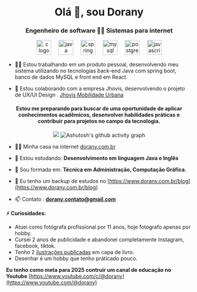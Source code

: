 <h1 align="center">Olá 👋, sou Dorany</h1>
<h3 align="center">Engenheiro de software 👩‍🎓 Sistemas para internet</h3>
<div align="center">
  <img src="https://cdn.jsdelivr.net/gh/devicons/devicon/icons/c/c-original.svg" height="40" alt="c logo"  />
  <img width="12" />
  <img src="https://cdn.jsdelivr.net/gh/devicons/devicon/icons/java/java-original.svg" height="40" alt="java logo"  />
  <img width="12" />
   <img src="https://cdn.jsdelivr.net/gh/devicons/devicon/icons/spring/spring-original.svg" height="40" alt="spring logo"  />
  <img width="12" />
  <img src="https://cdn.jsdelivr.net/gh/devicons/devicon/icons/mysql/mysql-original.svg" height="40" alt="mysql logo"  />
  <img width="12" />
 <img src="https://cdn.jsdelivr.net/gh/devicons/devicon/icons/postgresql/postgresql-original.svg" height="40" alt="postgresql logo"  />
  <img width="12" />
  <img src="https://cdn.jsdelivr.net/gh/devicons/devicon/icons/javascript/javascript-original.svg" height="40" alt="javascript logo"  />
</div>

- 👨‍💻 Estou trabalhando em um produto pessoal, desenvolvendo meu sistema utilizando no tecnologias back-end Java com spring boot, banco de dados MySQL e front end em React. 

- 🤝 Estou colaborando com a empresa Jhovis, desenvolvendo o projeto de UX/UI Design . [Jhovis Mobilidade Urbana](https://www.jhovis.com.br/)


<h4 align="center">Estou me preparando para buscar de uma oportunidade de aplicar conhecimentos acadêmicos, desenvolver habilidades práticas e contribuir para projetos no campo da tecnologia.</h4>


<div align="center" >
   
![](https://github-readme-stats.vercel.app/api/top-langs/?username=doranybraga&theme=radical&hide_border=false&include_all_commits=false&count_private=false&layout=compact) ![Ashutosh's github activity graph](https://ssr-contributions-svg.vercel.app/_/doranybraga?chart=3dbar&gap=0.6&scale=2&flatten=2&animation=wave&animation_duration=1&animation_delay=0.05&animation_amplitude=20&animation_frequency=0.5&animation_wave_center=10_0&format=svg&weeks=30&theme=pink)

</div>

- 👨‍💻 Minha casa na internet [dorany.com.br](dorany.com.br)

- 🌱 Estou estudando: **Desenvolvimento em linguagem Java e Inglês**

- 💬 Sou formada em: **Técnica em Administração, Computação Gráfica.**

- 📝 Eu tenho um backup de estudos no [https://www.dorany.com.br/blog](https://www.dorany.com.br/blog)

- 📫 Contato : **dorany.contato@gmail.com** 

**⚡ Curiosidades:**
- Atuei como fotógrafa profissional por 11 anos, hoje fotografo apenas por hobby.
- Cursei 2 anos de publicidade e abandonei completamente Instagram, facebook, tiktok.
- Tenho 2  [ilustrações publicadas](https://www.dorany.com.br/post/ilustra%C3%A7%C3%B5es-publicadas) em capa de livro. 
- Desenhar é um hobby que tenho práticado pouco.

**Eu tenho como meta para 2025 contruir um canal de educação no Youtube** [https://www.youtube.com/c/@dorany](https://www.youtube.com/@dorany)
<p align="left">

###

